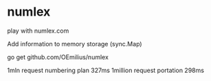 # numlex
play with numlex.com

Add information to memory storage (sync.Map) 

go get github.com/OEmilius/numlex

1mln request numbering plan  327ms
1million request portation 298ms
